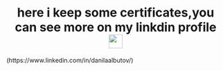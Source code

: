 <h1 align="center">here i keep some certificates,you can see more on my linkdin profile</a> 
<img src="https://github.com/blackcater/blackcater/raw/main/images/Hi.gif" height="32"/></h1>
(https://www.linkedin.com/in/danilaalbutov/)
